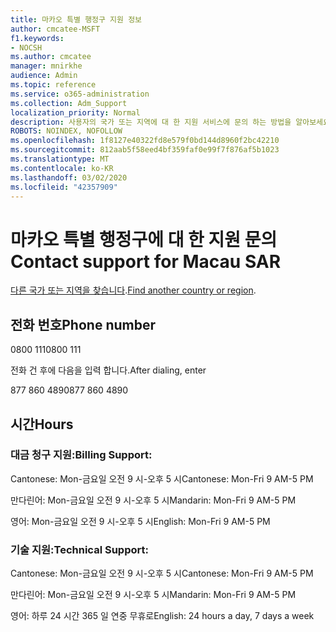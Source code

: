 ```yaml
---
title: 마카오 특별 행정구 지원 정보
author: cmcatee-MSFT
f1.keywords:
- NOCSH
ms.author: cmcatee
manager: mnirkhe
audience: Admin
ms.topic: reference
ms.service: o365-administration
ms.collection: Adm_Support
localization_priority: Normal
description: 사용자의 국가 또는 지역에 대 한 지원 서비스에 문의 하는 방법을 알아보세요.
ROBOTS: NOINDEX, NOFOLLOW
ms.openlocfilehash: 1f8127e40322fd8e579f0bd144d8960f2bc42210
ms.sourcegitcommit: 812aab5f58eed4bf359faf0e99f7f876af5b1023
ms.translationtype: MT
ms.contentlocale: ko-KR
ms.lasthandoff: 03/02/2020
ms.locfileid: "42357909"
---
```

# <a name="contact-support-for-macau-sar"></a><span data-ttu-id="b0281-103">마카오 특별 행정구에 대 한 지원 문의</span><span class="sxs-lookup"><span data-stu-id="b0281-103">Contact support for Macau SAR</span></span>

<span data-ttu-id="b0281-104">[다른 국가 또는 지역을 찾습니다](../contact-support-for-business-products.md).</span><span class="sxs-lookup"><span data-stu-id="b0281-104">[Find another country or region](../contact-support-for-business-products.md).</span></span>

## <a name="phone-number"></a><span data-ttu-id="b0281-105">전화 번호</span><span class="sxs-lookup"><span data-stu-id="b0281-105">Phone number</span></span>
<span data-ttu-id="b0281-106">0800 111</span><span class="sxs-lookup"><span data-stu-id="b0281-106">0800 111</span></span>

<span data-ttu-id="b0281-107">전화 건 후에 다음을 입력 합니다.</span><span class="sxs-lookup"><span data-stu-id="b0281-107">After dialing, enter</span></span>

<span data-ttu-id="b0281-108">877 860 4890</span><span class="sxs-lookup"><span data-stu-id="b0281-108">877 860 4890</span></span>

## <a name="hours"></a><span data-ttu-id="b0281-109">시간</span><span class="sxs-lookup"><span data-stu-id="b0281-109">Hours</span></span>
### <a name="billing-support"></a><span data-ttu-id="b0281-110">대금 청구 지원:</span><span class="sxs-lookup"><span data-stu-id="b0281-110">Billing Support:</span></span>

<span data-ttu-id="b0281-111">Cantonese: Mon-금요일 오전 9 시-오후 5 시</span><span class="sxs-lookup"><span data-stu-id="b0281-111">Cantonese: Mon-Fri 9 AM-5 PM</span></span>

<span data-ttu-id="b0281-112">만다린어: Mon-금요일 오전 9 시-오후 5 시</span><span class="sxs-lookup"><span data-stu-id="b0281-112">Mandarin: Mon-Fri 9 AM-5 PM</span></span>

<span data-ttu-id="b0281-113">영어: Mon-금요일 오전 9 시-오후 5 시</span><span class="sxs-lookup"><span data-stu-id="b0281-113">English: Mon-Fri 9 AM-5 PM</span></span>

### <a name="technical-support"></a><span data-ttu-id="b0281-114">기술 지원:</span><span class="sxs-lookup"><span data-stu-id="b0281-114">Technical Support:</span></span>

<span data-ttu-id="b0281-115">Cantonese: Mon-금요일 오전 9 시-오후 5 시</span><span class="sxs-lookup"><span data-stu-id="b0281-115">Cantonese: Mon-Fri 9 AM-5 PM</span></span>

<span data-ttu-id="b0281-116">만다린어: Mon-금요일 오전 9 시-오후 5 시</span><span class="sxs-lookup"><span data-stu-id="b0281-116">Mandarin: Mon-Fri 9 AM-5 PM</span></span>

<span data-ttu-id="b0281-117">영어: 하루 24 시간 365 일 연중 무휴로</span><span class="sxs-lookup"><span data-stu-id="b0281-117">English: 24 hours a day, 7 days a week</span></span>
